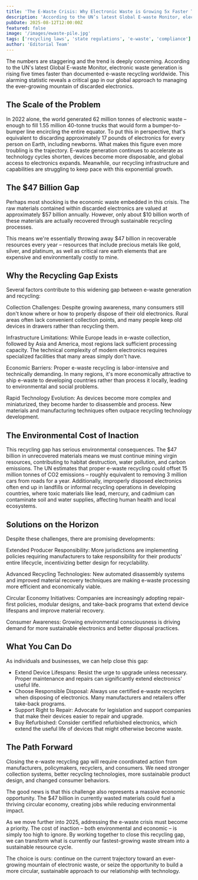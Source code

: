 ```yaml
---
title: 'The E-Waste Crisis: Why Electronic Waste is Growing 5x Faster Than Recycling'
description: 'According to the UN’s latest Global E-waste Monitor, electronic waste generation is rising five times faster than documented e-waste recycling worldwide.'
pubDate: 2025-08-12T12:00:00Z
featured: false
image: '/images/ewaste-pile.jpg'
tags: ['recycling laws', 'state regulations', 'e-waste', 'compliance']
author: 'Editorial Team'
---
```


The numbers are staggering and the trend is deeply concerning. According to the UN's latest Global E-waste Monitor, electronic waste generation is rising five times faster than documented e-waste recycling worldwide. This alarming statistic reveals a critical gap in our global approach to managing the ever-growing mountain of discarded electronics.

## The Scale of the Problem

In 2022 alone, the world generated 62 million tonnes of electronic waste – enough to fill 1.55 million 40-tonne trucks that would form a bumper-to-bumper line encircling the entire equator. To put this in perspective, that's equivalent to discarding approximately 17 pounds of electronics for every person on Earth, including newborns.
What makes this figure even more troubling is the trajectory. E-waste generation continues to accelerate as technology cycles shorten, devices become more disposable, and global access to electronics expands. Meanwhile, our recycling infrastructure and capabilities are struggling to keep pace with this exponential growth.

## The $47 Billion Gap

Perhaps most shocking is the economic waste embedded in this crisis. The raw materials contained within discarded electronics are valued at approximately $57 billion annually. However, only about $10 billion worth of these materials are actually recovered through sustainable recycling processes.

This means we're essentially throwing away $47 billion in recoverable resources every year – resources that include precious metals like gold, silver, and platinum, as well as critical rare earth elements that are expensive and environmentally costly to mine.

## Why the Recycling Gap Exists

Several factors contribute to this widening gap between e-waste generation and recycling:

Collection Challenges: Despite growing awareness, many consumers still don't know where or how to properly dispose of their old electronics. Rural areas often lack convenient collection points, and many people keep old devices in drawers rather than recycling them.

Infrastructure Limitations: While Europe leads in e-waste collection, followed by Asia and America, most regions lack sufficient processing capacity. The technical complexity of modern electronics requires specialized facilities that many areas simply don't have.

Economic Barriers: Proper e-waste recycling is labor-intensive and technically demanding. In many regions, it's more economically attractive to ship e-waste to developing countries rather than process it locally, leading to environmental and social problems.

Rapid Technology Evolution: As devices become more complex and miniaturized, they become harder to disassemble and process. New materials and manufacturing techniques often outpace recycling technology development.

## The Environmental Cost of Inaction

This recycling gap has serious environmental consequences. The $47 billion in unrecovered materials means we must continue mining virgin resources, contributing to habitat destruction, water pollution, and carbon emissions. The UN estimates that proper e-waste recycling could offset 15 million tonnes of CO2 emissions – roughly equivalent to removing 3 million cars from roads for a year.
Additionally, improperly disposed electronics often end up in landfills or informal recycling operations in developing countries, where toxic materials like lead, mercury, and cadmium can contaminate soil and water supplies, affecting human health and local ecosystems.

## Solutions on the Horizon

Despite these challenges, there are promising developments:

Extended Producer Responsibility: More jurisdictions are implementing policies requiring manufacturers to take responsibility for their products' entire lifecycle, incentivizing better design for recyclability.

Advanced Recycling Technologies: New automated disassembly systems and improved material recovery techniques are making e-waste processing more efficient and economically viable.

Circular Economy Initiatives: Companies are increasingly adopting repair-first policies, modular designs, and take-back programs that extend device lifespans and improve material recovery.

Consumer Awareness: Growing environmental consciousness is driving demand for more sustainable electronics and better disposal practices.

## What You Can Do

As individuals and businesses, we can help close this gap:

- Extend Device Lifespans: Resist the urge to upgrade unless necessary. Proper maintenance and repairs can significantly extend electronics' useful life.
- Choose Responsible Disposal: Always use certified e-waste recyclers when disposing of electronics. Many manufacturers and retailers offer take-back programs.
- Support Right to Repair: Advocate for legislation and support companies that make their devices easier to repair and upgrade.
- Buy Refurbished: Consider certified refurbished electronics, which extend the useful life of devices that might otherwise become waste.

## The Path Forward

Closing the e-waste recycling gap will require coordinated action from manufacturers, policymakers, recyclers, and consumers. We need stronger collection systems, better recycling technologies, more sustainable product design, and changed consumer behaviors.

The good news is that this challenge also represents a massive economic opportunity. The $47 billion in currently wasted materials could fuel a thriving circular economy, creating jobs while reducing environmental impact.

As we move further into 2025, addressing the e-waste crisis must become a priority. The cost of inaction – both environmental and economic – is simply too high to ignore. By working together to close this recycling gap, we can transform what is currently our fastest-growing waste stream into a sustainable resource cycle.

The choice is ours: continue on the current trajectory toward an ever-growing mountain of electronic waste, or seize the opportunity to build a more circular, sustainable approach to our relationship with technology.
